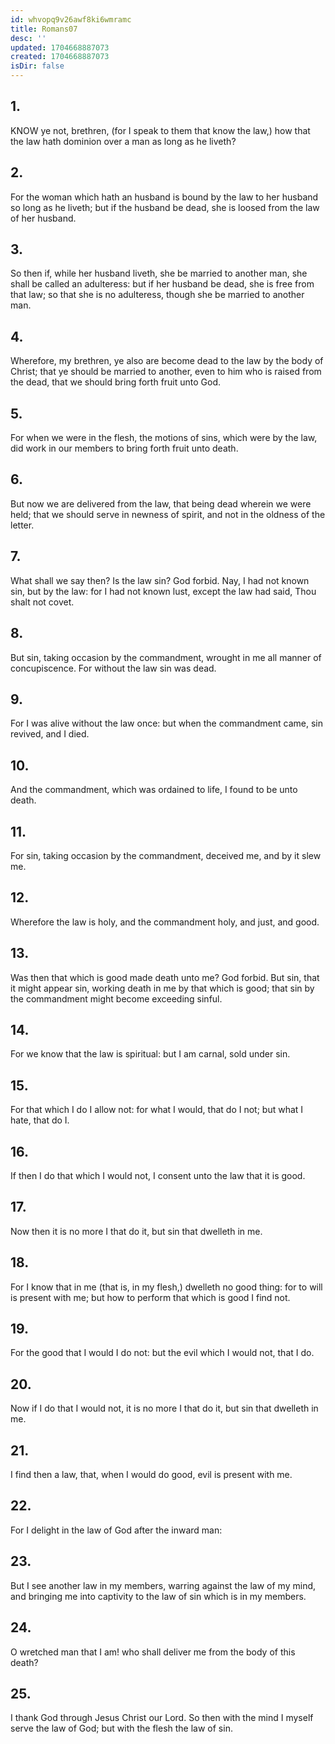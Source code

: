 ```yaml
---
id: whvopq9v26awf8ki6wmramc
title: Romans07
desc: ''
updated: 1704668887073
created: 1704668887073
isDir: false
---
```

## 1.
KNOW ye not, brethren, (for I speak to them that know the law,) how that the law hath dominion over a man as long as he liveth?
## 2.
For the woman which hath an husband is bound by the law to her husband so long as he liveth; but if the husband be dead, she is loosed from the law of her husband.
## 3.
So then if, while her husband liveth, she be married to another man, she shall be called an adulteress: but if her husband be dead, she is free from that law; so that she is no adulteress, though she be married to another man.
## 4.
Wherefore, my brethren, ye also are become dead to the law by the body of Christ; that ye should be married to another, even to him who is raised from the dead, that we should bring forth fruit unto God.
## 5.
For when we were in the flesh, the motions of sins, which were by the law, did work in our members to bring forth fruit unto death.
## 6.
But now we are delivered from the law, that being dead wherein we were held; that we should serve in newness of spirit, and not in the oldness of the letter.
## 7.
What shall we say then? Is the law sin? God forbid. Nay, I had not known sin, but by the law: for I had not known lust, except the law had said, Thou shalt not covet.
## 8.
But sin, taking occasion by the commandment, wrought in me all manner of concupiscence. For without the law sin was dead.
## 9.
For I was alive without the law once: but when the commandment came, sin revived, and I died.
## 10.
And the commandment, which was ordained to life, I found to be unto death.
## 11.
For sin, taking occasion by the commandment, deceived me, and by it slew me.
## 12.
Wherefore the law is holy, and the commandment holy, and just, and good.
## 13.
Was then that which is good made death unto me? God forbid. But sin, that it might appear sin, working death in me by that which is good; that sin by the commandment might become exceeding sinful.
## 14.
For we know that the law is spiritual: but I am carnal, sold under sin.
## 15.
For that which I do I allow not: for what I would, that do I not; but what I hate, that do I.
## 16.
If then I do that which I would not, I consent unto the law that it is good.
## 17.
Now then it is no more I that do it, but sin that dwelleth in me.
## 18.
For I know that in me (that is, in my flesh,) dwelleth no good thing: for to will is present with me; but how to perform that which is good I find not.
## 19.
For the good that I would I do not: but the evil which I would not, that I do.
## 20.
Now if I do that I would not, it is no more I that do it, but sin that dwelleth in me.
## 21.
I find then a law, that, when I would do good, evil is present with me.
## 22.
For I delight in the law of God after the inward man:
## 23.
But I see another law in my members, warring against the law of my mind, and bringing me into captivity to the law of sin which is in my members.
## 24.
O wretched man that I am! who shall deliver me from the body of this death?
## 25.
I thank God through Jesus Christ our Lord. So then with the mind I myself serve the law of God; but with the flesh the law of sin.
